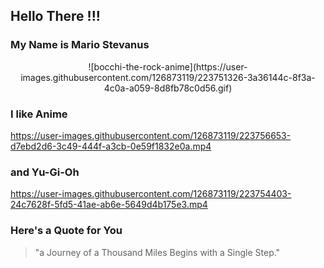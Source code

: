 ## Hello There !!!
### My Name is Mario Stevanus



<p align='center'> ![bocchi-the-rock-anime](https://user-images.githubusercontent.com/126873119/223751326-3a36144c-8f3a-4c0a-a059-8d8fb78c0d56.gif) </p>

### I like Anime
https://user-images.githubusercontent.com/126873119/223756653-d7ebd2d6-3c49-444f-a3cb-0e59f1832e0a.mp4


### and Yu-Gi-Oh
https://user-images.githubusercontent.com/126873119/223754403-24c7628f-5fd5-41ae-ab6e-5649d4b175e3.mp4


### Here's a Quote for You
> "a Journey of a Thousand Miles Begins with a Single Step."
